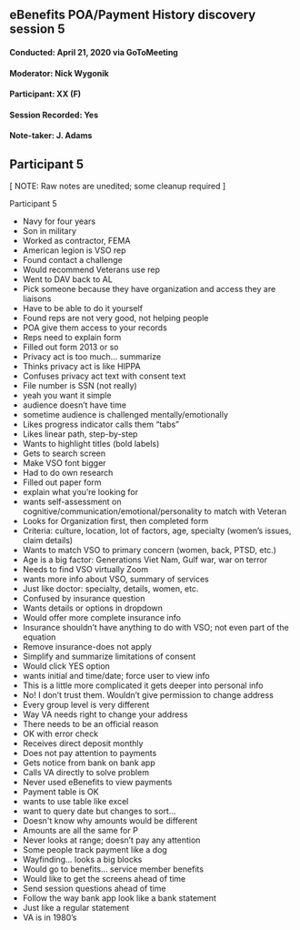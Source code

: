 ## eBenefits POA/Payment History discovery session 5
#### Conducted: April 21, 2020 via GoToMeeting
#### Moderator: Nick Wygonik
#### Participant: XX (F)
#### Session Recorded: Yes
#### Note-taker: J. Adams
## Participant 5

[ NOTE: Raw notes are unedited; some cleanup required ]

Participant 5

- Navy for four years
- Son in military
- Worked as contractor, FEMA
- American legion is VSO rep
- Found contact a challenge
- Would recommend Veterans use rep
- Went to DAV back to AL
- Pick someone because they have organization and access they are liaisons
- Have to be able to do it yourself
- Found reps are not very good, not helping people
- POA give them access to your records
- Reps need to explain form
- Filled out form 2013 or so
- Privacy act is too much… summarize
- Thinks privacy act is like HIPPA
- Confuses privacy act text with consent text
- File number is SSN (not really)
- yeah you want it simple
- audience doesn’t have time
- sometime audience is challenged mentally/emotionally
- Likes progress indicator calls them “tabs”
- Likes linear path, step-by-step
- Wants to highlight titles (bold labels)
- Gets to search screen
- Make VSO font bigger
- Had to do own research
- Filled out paper form
- explain what you’re looking for 
- wants self-assessment on cognitive/communication/emotional/personality to match with Veteran
- Looks for Organization first, then completed form
- Criteria: culture, location, lot of factors, age, specialty (women’s issues, claim details)
- Wants to match VSO to primary concern (women, back, PTSD, etc.)
- Age is a big factor: Generations Viet Nam, Gulf war, war on terror
- Needs to find VSO virtually Zoom
- wants more info about VSO, summary of services
- Just like doctor: specialty, details, women, etc.
- Confused by insurance question
- Wants details or options in dropdown
- Would offer more complete insurance info
- Insurance shouldn’t have anything to do with VSO; not even part of the equation
- Remove insurance-does not apply
- Simplify and summarize limitations of consent
- Would click YES option
- wants initial and time/date; force user to view info
- This is a little more complicated it gets deeper into personal info
- No! I don’t trust them. Wouldn’t give permission to change address
- Every group level is very different
- Way VA needs right to change your address
- There needs to be an official reason
- OK with error check
- Receives direct deposit monthly
- Does not pay attention to payments
- Gets notice from bank on bank app
- Calls VA directly to solve problem
- Never used eBenefits to view payments
- Payment table is OK
- wants to use table like excel
- want to query date but changes to sort…
- Doesn't know why amounts would be different
- Amounts are all the same for P
- Never looks at range; doesn’t pay any attention
- Some people track payment like a dog
- Wayfinding… looks a big blocks
- Would go to benefits… service member benefits
- Would like to get the screens ahead of time
- Send session questions ahead of time
- Follow the way bank app look like a bank statement
- Just like a regular statement
- VA is in 1980’s
